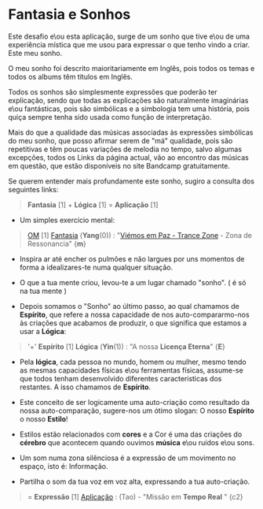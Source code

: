 # Fantasia e Sonhos

Este desafio e\ou esta aplicação, surge de um sonho que tive e\ou de uma experiência mística que me usou para expressar o que tenho vindo a criar. Este meu sonho.

O meu sonho foi descrito maioritariamente em Inglês, pois todos os temas e todos os albums têm titulos em Inglês.

Todos os sonhos são simplesmente expressões que poderão ter explicação, sendo que todas as explicações são naturalmente imaginárias e\ou fantásticas, pois são simbólicas e a simbologia tem uma história, pois quiça sempre tenha sido usada como função de interpretação.

Mais do que a qualidade das músicas associadas às expressões simbólicas do meu sonho, que posso afirmar serem de "má" qualidade, pois são repetitivas e têm poucas variações de melodia no tempo, salvo algumas excepções,
todos os Links da página actual, vão ao encontro das músicas em questão, que estão disponíveis no site Bandcamp gratuitamente.

Se querem entender mais profundamente este sonho, sugiro a consulta dos seguintes links:

> <b>Fantasia</b> [1] + <b>Lógica</b> [1] = <b>Aplicação</b> [1]

- Um simples exercício mental:

> [OM](https://art.odicforcesounds.com/pages/YinYang/Tao/index.html) [1] [Fantasia](https://art.odicforcesounds.com/pages/Data/Audio/Shamanic_Quest_Dream/tracks/02_We_Bring_Fire/index.html) (**Yang**(0)) : "[Viémos em Paz - Trance Zone](https://art.odicforcesounds.com/pages/Data/Audio/Emotional_Signals/tracks/01_We_Came_in_Peace/index.html) - Zona de Ressonancia" {**m**}

- Inspira ar até encher os pulmões e não largues por uns momentos de forma a idealizares-te numa qualquer situação.

- O que a tua mente criou, levou-te a um lugar chamado "sonho". ( é só na tua mente )
- Depois somamos o "Sonho" ao último passo, ao qual chamamos de <b>Espírito</b>, que refere a nossa capacidade de nos auto-compararmo-nos às criações que acabamos de produzir, o que significa que estamos a usar a <b>Lógica</b>:


> '+' **Espírito** [1] **Lógica** (**Yin**(1)) : "A nossa **Licença Eterna**" {**E**}

- Pela <b>lógica</b>, cada pessoa no mundo, homem ou mulher, mesmo tendo as mesmas capacidades físicas e\ou ferramentas físicas, assume-se que todos tenham desenvolvido diferentes caracteristicas dos restantes. A isso chamamos de <b>Espírito</b>.

- Este conceito de ser logicamente uma auto-criação como resultado da nossa auto-comparação, sugere-nos um ótimo slogan: O nosso **Espírito** o nosso **Estilo**!

- Estilos estão relacionados com <b>cores</b> e a Cor é uma das criações do <b>cérebro</b> que acontecem quando ouvimos <b>música</b> e\ou ruídos e\ou sons.

- Um som numa zona silênciosa é a expressão de um movimento no espaço, isto é: Informação.

- Partilha o som da tua voz em voz alta, expressando a tua auto-criação.

> = **Expressão** [1] [Aplicação](./APP.md) : (Tao) - "Missão em **Tempo Real** " {c2}

